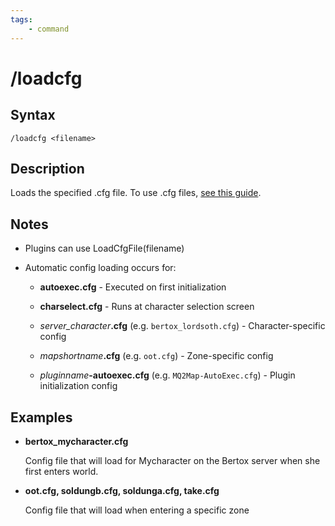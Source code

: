 ```yaml
---
tags:
    - command
---
```

# /loadcfg

## Syntax

```eqcommand
/loadcfg <filename>
```

## Description

Loads the specified .cfg file. To use .cfg files, [see this guide](../../main/features/cfg-files.md).

## Notes

* Plugins can use LoadCfgFile(filename)
* Automatic config loading occurs for:

    - **autoexec.cfg** - Executed on first initialization

    - **charselect.cfg** - Runs at character selection screen

    - _server_character_**.cfg** (e.g. `bertox_lordsoth.cfg`) - Character-specific config

    - _mapshortname_**.cfg** (e.g. `oot.cfg`) - Zone-specific config

    - _pluginname_**-autoexec.cfg** (e.g. `MQ2Map-AutoExec.cfg`) - Plugin initialization config


## Examples

* **bertox\_mycharacter.cfg**

  Config file that will load for Mycharacter on the Bertox server when she first enters world.

* **oot.cfg, soldungb.cfg, soldunga.cfg, take.cfg**

  Config file that will load when entering a specific zone

